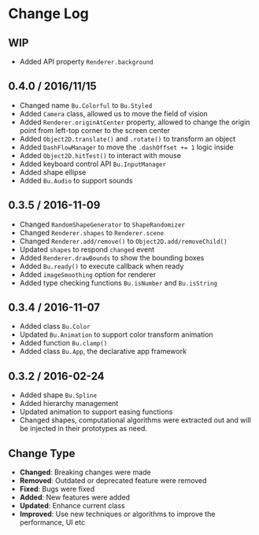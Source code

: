 Change Log
==========

## WIP

- Added API property `Renderer.background`


## 0.4.0 / 2016/11/15

- Changed name `Bu.Colorful` to `Bu.Styled`
- Added `Camera` class, allowed us to move the field of vision
- Added `Renderer.originAtCenter` property, allowed to change
    the origin point from left-top corner to the screen center
- Added `Object2D.translate()` and `.rotate()` to transform an object
- Added `DashFlowManager` to move the `.dashOffset += 1` logic inside
- Added `Object2D.hitTest()` to interact with mouse
- Added keyboard control API `Bu.InputManager`
- Added shape ellipse
- Added `Bu.Audio` to support sounds


## 0.3.5 / 2016-11-09

- Changed `RandomShapeGenerator` to `ShapeRandomizer`
- Changed `Renderer.shapes` to `Renderer.scene`
- Changed `Renderer.add/remove()` to `Object2D.add/removeChild()`
- Updated `shapes` to respond `changed` event
- Added `Renderer.drawBounds` to show the bounding boxes
- Added `Bu.ready()` to execute callback when ready
- Added `imageSmoothing` option for renderer
- Added type checking functions `Bu.isNumber` and `Bu.isString`


## 0.3.4 / 2016-11-07

- Added class `Bu.Color`
- Updated `Bu.Animation` to support color transform animation
- Added function `Bu.clamp()`
- Added class `Bu.App`, the declarative app framework


## 0.3.2 / 2016-02-24

- Added shape `Bu.Spline`
- Added hierarchy management
- Updated animation to support easing functions
- Changed shapes, computational algorithms were extracted out
    and will be injected in their prototypes as need.


## Change Type

- **Changed**: Breaking changes were made
- **Removed**: Outdated or deprecated feature were removed
- **Fixed**: Bugs were fixed
- **Added**: New features were added
- **Updated**: Enhance current class
- **Improved**: Use new techniques or algorithms to improve the performance, UI etc
